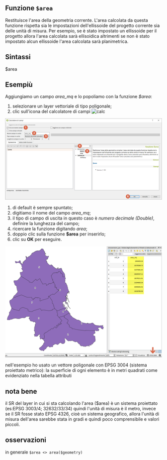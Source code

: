 ## Funzione `$area`

Restituisce l'area della geometria corrente.
L'area calcolata da questa funzione rispetta sia le impostazioni dell'ellissoide del progetto corrente sia delle unità di misura.
Per esempio, se è stato impostato un ellissoide per il progetto allora l'area calcolata sarà ellisoidica
altrimenti se non è stato impostato alcun ellissoide l'area calcolata sarà planimetrica.

## Sintassi

$area

## Esempiù

Aggiungiamo un campo _area_mq_ e lo popoliamo con la funzione _$area_: 
1. selezionare un layer vettoriale di tipo poligonale;
2. clic sull'icona del calcolatore di campi ![calc](https://docs.qgis.org/testing/en/_images/mActionCalculateField.png)

<img src="/img/geometria/area/area002.png">

1. di default è sempre spuntato;
2. digitiamo il nome del campo _area_mq_;
3. il tipo di campo di uscita in questo caso è _numero decimale (Double)_, definire la lunghezza del campo;
4. ricercare la funzione digitando _area_;
5. doppio clic sulla funzione **$area** per inserirlo;
6. clic su **OK** per eseguire.

<img src="/img/geometria/area/area004.png">

nell'esempio ho usato un vettore poligonale con EPSG 3004 (sistema proiettato metrico):  la superficie di ogni elemento è in metri quadrati come evidenziato nella tabella attributi

## nota bene

il SR del layer in cui si sta calcolando l'area ($area) è un sistema proiettato (es:EPSG 3003/4; 32632/33/34) quindi l'unità di misura è il metro, invece se il SR fosse stato EPSG 4326, cioè un sistema geografico, allora l'unità di misura dell'area sarebbe stata in gradi e quindi poco comprensibile e valori piccoli.

## osservazioni

in generale `$area <> area($geometry)`
